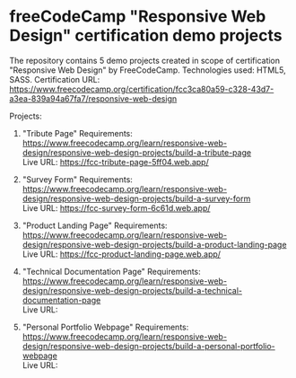 # freeCodeCamp "Responsive Web Design" certification demo projects

The repository contains 5 demo projects created in scope of certification "Responsive Web Design" by FreeCodeCamp.
Technologies used: HTML5, SASS.
Certification URL: https://www.freecodecamp.org/certification/fcc3ca80a59-c328-43d7-a3ea-839a94a67fa7/responsive-web-design

Projects:
  1. "Tribute Page"
     Requirements: https://www.freecodecamp.org/learn/responsive-web-design/responsive-web-design-projects/build-a-tribute-page \
     Live URL: https://fcc-tribute-page-5ff04.web.app/
 
 2. "Survey Form"
     Requirements: https://www.freecodecamp.org/learn/responsive-web-design/responsive-web-design-projects/build-a-survey-form \
     Live URL: https://fcc-survey-form-6c61d.web.app/

 3. "Product Landing Page"
     Requirements: https://www.freecodecamp.org/learn/responsive-web-design/responsive-web-design-projects/build-a-product-landing-page \
     Live URL: https://fcc-product-landing-page.web.app/

 4. "Technical Documentation Page"
     Requirements: https://www.freecodecamp.org/learn/responsive-web-design/responsive-web-design-projects/build-a-technical-documentation-page \
     Live URL: 
     
 5. "Personal Portfolio Webpage"
     Requirements: https://www.freecodecamp.org/learn/responsive-web-design/responsive-web-design-projects/build-a-personal-portfolio-webpage \
     Live URL: 
